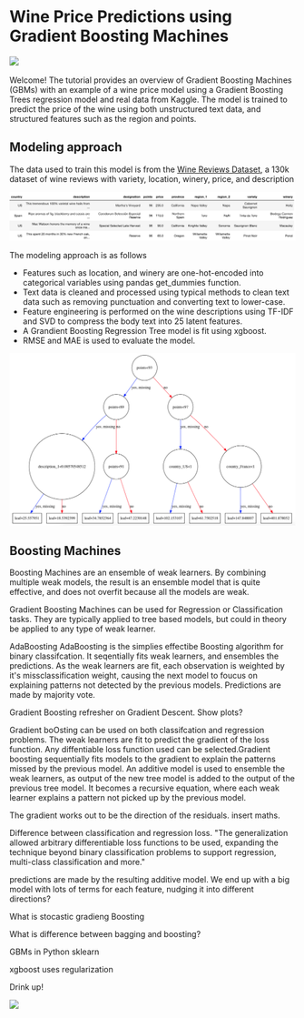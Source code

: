 # Wine Price Predictions using  Gradient Boosting Machines

<img src="https://media.giphy.com/media/u7TwrMijpvdp6/giphy.gif" width=400>


Welcome! The tutorial provides an overview of Gradient Boosting Machines (GBMs) with an example of a wine price model using a Gradient Boosting Trees regression model and real data from Kaggle. The model is trained to predict the price of the wine using both unstructured text data, and structured features such as the region and points. 

## Modeling approach
The data used to train this model is from the [Wine Reviews Dataset](https://www.kaggle.com/zynicide/wine-reviews), a 130k dataset of wine reviews with variety, location, winery, price, and description

<img src="images/wine_data.png" width=600>

The modeling approach is as follows
* Features such as location, and winery are one-hot-encoded into categorical variables using pandas get_dummies function. 
* Text data is cleaned and processed using typical methods to clean text data such as removing punctuation and converting text to lower-case.
* Feature engineering is performed on the wine descriptions using TF-IDF and SVD to compress the body text into 25 latent features.
* A Grandient Boosting Regression Tree model is fit using xgboost. 
* RMSE and MAE is used to evaluate the model.

<img src="images/tree.png" width=600>

## Boosting Machines
Boosting Machines are an ensemble of weak learners. By combining multiple weak models, the result is an ensemble model that is quite effective, and does not overfit because all the models are weak.

Gradient Boosting Machines can be used for Regression or Classification tasks. They are typically applied to tree based models, but could in theory be applied to any type of weak learner.


AdaBoosting
AdaBoosting is the simplies effectibe Boosting algorithm for binary classifcation. It seqentially fits weak learners, and ensembles the predictions. As the weak learners are fit, each observation is weighted by it's missclassification weight, causing the next model to foucus on explaining patterns not detected by the previous models.  Predictions are made by majority vote.

Gradient Boosting
refresher on Gradient Descent. Show plots?

Gradient boOsting can be used on both classifcation and regression problems. The weak learners are fit to predict the gradient of the loss function. Any diffentiable loss function used can be selected.Gradient boosting sequentially fits models to the gradient to explain the patterns missed by the previous model. An additive model is used to ensemble the weak learners, as output of the new tree model is added to the output of the previous tree model. It becomes a recursive equation, where each weak learner explains a pattern not picked up by the previous model.
<Show math>


The gradient works out to be the direction of the residuals. insert maths.
<Show math>


Difference between classification and regression loss.
"The generalization allowed arbitrary differentiable loss functions to be used, expanding the technique beyond binary classification problems to support regression, multi-class classification and more."

predictions are made by the resulting additive model. We end up with a big model with lots of terms for each feature, nudging it into different directions?

What is stocastic gradieng Boosting

What is difference between bagging and boosting?

GBMs in Python
sklearn

xgboost
uses regularization

Drink up!

<img src="https://media.giphy.com/media/E3L5goMMSoAAo/giphy.gif" width=200>
